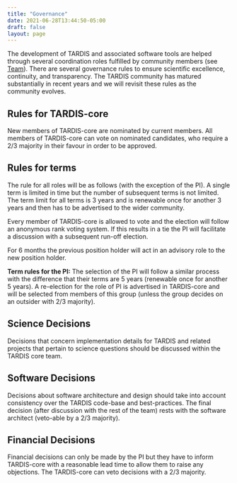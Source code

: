 ```yaml
---
title: "Governance"
date: 2021-06-28T13:44:50-05:00
draft: false
layout: page
---
```


The development of TARDIS and associated software tools are helped through several coordination roles fulfilled by community members (see [Team](../community_roles/)). There are several governance rules to ensure scientific excellence, continuity, and transparency. The TARDIS community has matured substantially in recent years and we will revisit these rules as the community evolves. 

## Rules for TARDIS-core

New members of TARDIS-core are nominated by current members. All members of TARDIS-core can vote on nominated candidates, who require a 2/3 majority in their favour in order to be approved.

## Rules for terms

The rule for all roles will be as follows (with the exception of the PI). A single term is limited in time but the number of subsequent terms is not limited. The term limit for all terms is 3 years and is renewable once for another 3 years and then has to be advertised to the wider community. 

Every member of TARDIS-core is allowed to vote and the election will follow an anonymous rank voting system. If this results in a tie the PI will facilitate a discussion with a subsequent run-off election.  

For 6 months the previous position holder will act in an advisory role to the new position holder.

<b>Term rules for the PI:</b> The selection of the PI will follow a similar process with the difference that their terms are 5 years (renewable once for another 5 years). A re-election for the role of PI is advertised in TARDIS-core and will be selected from members of this group (unless the group decides on an outsider with 2/3 majority).


## Science Decisions

Decisions that concern implementation details for TARDIS and related projects that pertain to science questions should be discussed within the TARDIS core team. 


## Software Decisions

Decisions about software architecture and design should take into account consistency over the TARDIS code-base and best-practices. The final decision (after discussion with the rest of the team) rests with the software architect (veto-able by a 2/3 majority).

## Financial Decisions

Financial decisions can only be made by the PI but they have to inform TARDIS-core with a reasonable lead time to allow them to raise any objections. The TARDIS-core can veto decisions with a 2/3 majority. 